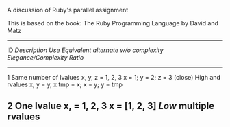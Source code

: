 A discussion of Ruby's parallel assignment

This is based on the book: The Ruby Programming Language by David and Matz

---------------------------------------------------------------------------------------------------------------------------
ID   *Description*            *Use*                      *Equivalent alternate w/o complexity*  *Elegance/Complexity Ratio*
--- ----------------------- ---------------------------- -------------------------------------- ---------------------------
1   Same number of lvalues   x, y, z = 1, 2, 3            x = 1; y = 2; z = 3 (close)             High
    and rvalues              x, y = y, x                  tmp = x; x = y; y = tmp

2   One lvalue               x, = 1, 2, 3                 x = [1, 2, 3]                           *Low*
    multiple rvalues                                       
---------------------------------------------------------------------------------------------------------------------------
